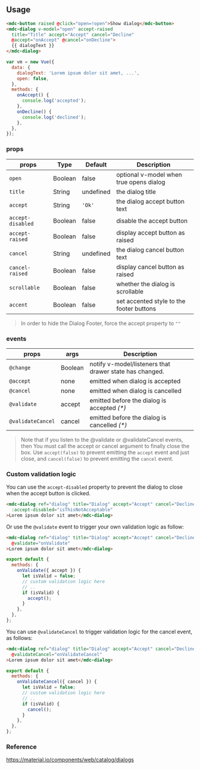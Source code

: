 ## Usage

```html
<mdc-button raised @click="open=!open">Show dialog</mdc-button>
<mdc-dialog v-model="open" accept-raised
  title="Title" accept="Accept" cancel="Decline"
  @accept="onAccept" @cancel="onDecline">
  {{ dialogText }}
</mdc-dialog>
```

```javascript
var vm = new Vue({
  data: {
    dialogText: 'Lorem ipsum dolor sit amet, ...',
    open: false,
  },
  methods: {
    onAccept() {
      console.log('accepted');
    },
    onDecline() {
      console.log('declined');
    },
  },
});
```

### props

| props             | Type    | Default    | Description                              |
| ----------------- | ------- | ---------- | ---------------------------------------- |
| `open`            | Boolean | false      | optional v-model when true opens dialog  |
| `title`           | String  | undefined  | the dialog title                         |
| `accept`          | String  | `'Ok'`     | the dialog accept button text            |
| `accept-disabled` | Boolean | false      | disable the accept button                |
| `accept-raised`   | Boolean | false      | display accept button as raised          |
| `cancel`          | String  | undefined  | the dialog cancel button text            |
| `cancel-raised`   | Boolean | false      | display cancel button as raised          |
| `scrollable`      | Boolean | false      | whether the dialog is scrollable         |
| `accent`          | Boolean | false      | set accented style to the footer buttons |

> In order to hide the Dialog Footer, force the accept property to `""`  

### events

| props             | args    | Description                                             |
| ----------------- | ------- | ------------------------------------------------------- |
| `@change`         | Boolean | notify v-model/listeners that drawer state has changed. |
| `@accept`         | none    | emitted when dialog is accepted                         |
| `@cancel`         | none    | emitted when dialog is cancelled                        |
| `@validate`       | accept  | emitted before the dialog is accepted _(\*)_            |
| `@validateCancel` | cancel  | emitted before the dialog is cancelled _(\*)_           |

> Note that if you listen to the @validate or @validateCancel events, then You must call
> the accept or cancel argument to finally close the box. Use `accept(false)` to
> prevent emitting the `accept` event and just close, and `cancel(false)` to prevent emitting
> the `cancel` event.

### Custom validation logic

You can use the `accept-disabled` property to prevent the dialog to close
when the accept button is clicked.

```html
<mdc-dialog ref="dialog" title="Dialog" accept="Accept" cancel="Decline"
  :accept-disabled="isThisNotAcceptable"
>Lorem ipsum dolor sit amet</mdc-dialog>
```

Or use the `@validate` event to trigger your own validation logic as follow:

```html
<mdc-dialog ref="dialog" title="Dialog" accept="Accept" cancel="Decline"
  @validate="onValidate"
>Lorem ipsum dolor sit amet</mdc-dialog>
```

```javascript
export default {
  methods: {
    onValidate({ accept }) {
      let isValid = false;
      // custom validation logic here
      // ..
      if (isValid) {
        accept();
      }
    },
  },
};
```

You can use `@validateCancel` to trigger validation logic for the cancel event, as follows:

```html
<mdc-dialog ref="dialog" title="Dialog" accept="Accept" cancel="Decline"
  @validateCancel="onValidateCancel"
>Lorem ipsum dolor sit amet</mdc-dialog>
```

```javascript
export default {
  methods: {
    onValidateCancel({ cancel }) {
      let isValid = false;
      // custom validation logic here
      // ..
      if (isValid) {
        cancel();
      }
    },
  },
};
```

### Reference

<https://material.io/components/web/catalog/dialogs>
